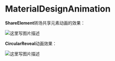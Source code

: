 # MaterialDesignAnimation
**ShareElement**转场共享元素动画的效果：

![这里写图片描述](http://img.blog.csdn.net/20170506200035968?watermark/2/text/aHR0cDovL2Jsb2cuY3Nkbi5uZXQvQV9MaXVIYWlZYW5n/font/5a6L5L2T/fontsize/400/fill/I0JBQkFCMA==/dissolve/70/gravity/SouthEast)

**CircularReveal**动画效果：

![这里写图片描述](http://img.blog.csdn.net/20170507133522071?watermark/2/text/aHR0cDovL2Jsb2cuY3Nkbi5uZXQvQV9MaXVIYWlZYW5n/font/5a6L5L2T/fontsize/400/fill/I0JBQkFCMA==/dissolve/70/gravity/SouthEast)

